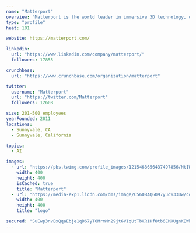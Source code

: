 ```yaml
---
name: "Matterport"
overview: "Matterport is the world leader in immersive 3D technology, offering a platform for prosumers and professionals to easily capture, edit and share 3D models of physical spaces. These navigable virtual tours are presented in Matterport's proprietary photo-realistic digital media format."
type: "profile"
heat: 101

website: https://matterport.com/

linkedin:
  url: "https://www.linkedin.com/company/matterport/"
  followers: 17855

crunchbase:
  url: "https://www.crunchbase.com/organization/matterport"

twitter:
  username: "Matterport"
  url: "https://twitter.com/Matterport"
  followers: 12608

size: 201-500 employees
yearFounded: 2011
locations:
  - Sunnyvale, CA
  - Sunnyvale, California

topics:
  - AI

images:
  - url: "https://pbs.twimg.com/profile_images/1215468656437497856/NtIW2QxI_400x400.jpg"
    width: 400
    height: 400
    isCached: true
    title: "Matterport"
  - url: "https://media-exp1.licdn.com/dms/image/C560BAQGO97yudv33Uw/company-logo_200_200/0?e=1594857600&v=beta&t=F1LjZMvpHjobO7wSLzuRyXFAiLMPdzdTWh8oncIVKmA"
    width: 400
    height: 400
    title: "logo"

secured: "SuEwp3nvBxQqaEbje1qD67yT0MrmMn29jt6VIqUtTbXR1Hf8tb6EMXUgnKEWh6mZkNcQRbQpBAaEMIJB5Kr/ZlAj6Px75wGDSIK3oqqlQin1fPOmCOcR01TpWUtmV+MashLH4mO+lN+03mB4Hek7EfnfwvUPtrRX0n9omwRloSa1MI7pI8HQSplKwChvzvtJmm0ZYZoeNhyMwFWLxPX5ZAFXh4GBQwcfLzLHdXJJ0pu91q9+FZJa5NuuGDP3oMHRMokZ2qTu9V/HPfAG/ydqIDzClHBjK63U8k4w9UJa/Go0hmUGRwHR4FEq+Ork9CrpCZCEz61jvo+SrKOdKhRy8dT6FYj68EnhoVgE85MK0Lx51LDo2eQ2i7+bM06p9EdBmW1b0XGrOik8kMLU8iW3OVnr9MU7RYmqzptrIX2Q69Y=;09rwTRtmj5ZrDM1igfINNQ=="
---
```


